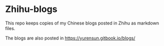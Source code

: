 # Zhihu-blogs
This repo keeps copies of my Chinese blogs posted in Zhihu as markdown files.

The blogs are also posted in https://yurensun.gitbook.io/blogs/
